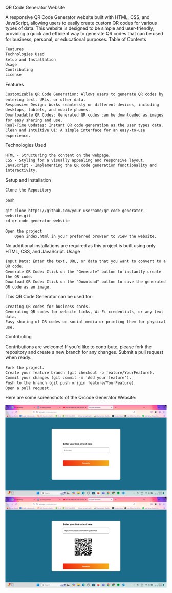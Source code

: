 QR Code Generator Website

A responsive QR Code Generator website built with HTML, CSS, and JavaScript, allowing users to easily create custom QR codes for various types of data. This website is designed to be simple and user-friendly, providing a quick and efficient way to generate QR codes that can be used for business, personal, or educational purposes.
Table of Contents

    Features
    Technologies Used
    Setup and Installation
    Usage
    Contributing
    License

Features

    Customizable QR Code Generation: Allows users to generate QR codes by entering text, URLs, or other data.
    Responsive Design: Works seamlessly on different devices, including desktops, tablets, and mobile phones.
    Downloadable QR Codes: Generated QR codes can be downloaded as images for easy sharing and use.
    Real-Time Updates: Instant QR code generation as the user types data.
    Clean and Intuitive UI: A simple interface for an easy-to-use experience.

Technologies Used

    HTML - Structuring the content on the webpage.
    CSS - Styling for a visually appealing and responsive layout.
    JavaScript - Implementing the QR code generation functionality and interactivity.

Setup and Installation

    Clone the Repository

    bash

    git clone https://github.com/your-username/qr-code-generator-website.git
    cd qr-code-generator-website

    Open the project
        Open index.html in your preferred browser to view the website.

No additional installations are required as this project is built using only HTML, CSS, and JavaScript.
Usage

    Input Data: Enter the text, URL, or data that you want to convert to a QR code.
    Generate QR Code: Click on the "Generate" button to instantly create the QR code.
    Download QR Code: Click on the "Download" button to save the generated QR code as an image.

This QR Code Generator can be used for:

    Creating QR codes for business cards.
    Generating QR codes for website links, Wi-Fi credentials, or any text data.
    Easy sharing of QR codes on social media or printing them for physical use.

Contributing

Contributions are welcome! If you'd like to contribute, please fork the repository and create a new branch for any changes. Submit a pull request when ready.

    Fork the project.
    Create your feature branch (git checkout -b feature/YourFeature).
    Commit your changes (git commit -m 'Add your feature').
    Push to the branch (git push origin feature/YourFeature).
    Open a pull request.

Here are some screenshots of the Qrcode Generator Website:


![MainApp](MainApp.png)
![Qr](Qr.png)